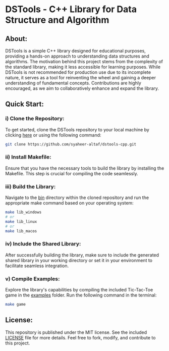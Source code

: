# DSTools - C++ Library for Data Structure and Algorithm

## About:

DSTools is a simple C++ library designed for educational purposes, providing a hands-on approach to understanding data structures and algorithms. The motivation behind this project stems from the complexity of the standard library, making it less accessible for learning purposes. While DSTools is not recommended for production use due to its incomplete nature, it serves as a tool for reinventing the wheel and gaining a deeper understanding of fundamental concepts. Contributions are highly encouraged, as we aim to collaboratively enhance and expand the library.

## Quick Start:

### i) Clone the Repository:
To get started, clone the DSTools repository to your local machine by clicking [here](https://github.com/syaheer-altaf/dstools-cpp) or using the following command:
```bash
git clone https://github.com/syaheer-altaf/dstools-cpp.git
```

### ii) Install Makefile:
Ensure that you have the necessary tools to build the library by installing the Makefile. This step is crucial for compiling the code seamlessly.

### iii) Build the Library:
Navigate to the [bin](./bin/) directory within the cloned repository and run the appropriate make command based on your operating system:
```bash
make lib_windows
# or
make lib_linux
# or
make lib_macos
```

### iv) Include the Shared Library:
After successfully building the library, make sure to include the generated shared library in your working directory or set it in your environment to facilitate seamless integration.

### v) Compile Examples:
Explore the library's capabilities by compiling the included Tic-Tac-Toe game in the [examples](./examples/) folder. Run the following command in the terminal:
```bash
make game
```

## License:

This repository is published under the MIT license. See the included [LICENSE](./LICENSE) file for more details. Feel free to fork, modify, and contribute to this project.